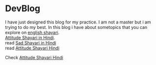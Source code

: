 # DevBlog
I have just designed this blog for my practice. I am not a master but i am trying to do my best. In this blog i have about sometopics that you can explore on <a href="https://shayarienglish.org/"> english shayari</a>.<br>
<a href="https://attitudeshayaricopy.com/"> Attitude Shayari in Hindi</a>.<br>
read <a href="https://sad-shayari.org/">Sad Shayari in Hindi</a>
<br>
read <a href="https://myattitudeshayari.com/">Attitude Shayari Hindi</a> <br>

Check <a href="https://attitudeshayari1.com/">Attitude Shayari Hindi</a>
